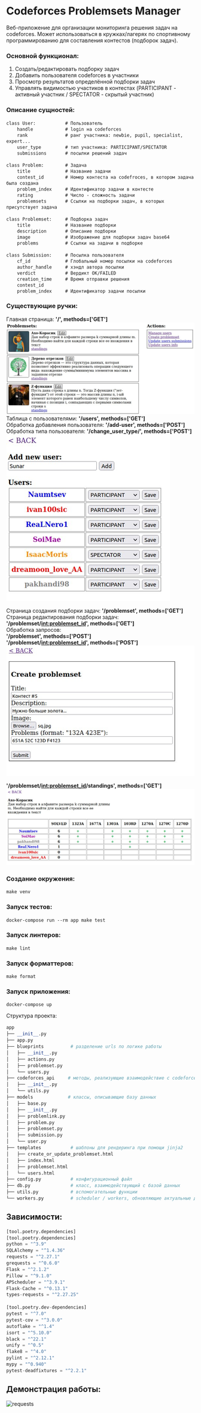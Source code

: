 # Codeforces Problemsets Manager
 
Веб-приложение для организации мониторинга решения задач на codeforces.
Может использоваться в кружках/лагерях по спортивному программированию для составления контестов (подборок задач). 

### Основной функционал:
1) Создать/редактировать подборку задач 
2) Добавить пользователя codeforces в участники 
3) Просмотр результатов определённой подборки задач
4) Управлять видимостью участиков в контестах (PARTICIPANT - активный участник / SPECTATOR - скрытый участник)

### Описание сущностей:
    class User:           # Пользователь
        handle            # login на codeforces 
        rank              # ранг участника: newbie, pupil, specialist, expert...
        user_type         # тип участника: PARTICIPANT/SPECTATOR
        submissions       # посылки решений задач 
    
    class Problem:        # Задача
        title             # Название задачи
        contest_id        # Номер контеста на codefroces, в котором задача была создана
        problem_index     # Идентификатор задачи в контесте
        rating            # Число - сложность задачи
        problemsets       # Ссылки на подборки задач, в которых присутствует задача
    
    class Problemset:     # Подборка задач
        title             # Название подборки
        description       # Описание подборки
        image             # Изображение для подборки задач base64
        problems          # Ссылки на задачи в подборке
    
    class Submission:     # Посылка пользователя
        cf_id             # Глобальный номер посылки на codeforces 
        author_handle     # хэндл автора посылки
        verdict           # Вердикт OK/FAILED 
        creation_time     # Время отправки решения 
        contest_id 
        problem_index     # Идентификатор задачи посылки  

### Существующие ручки:
Главная страница: **'/', methods=['GET']**  
![requests](./presentation/problemsets.jpg)
Таблица с пользователями: **'/users', methods=['GET']**    
Обработка добавления пользователя: **'/add-user', methods=['POST']**  
Обработка типа пользователя: **'/change_user_type/<handle>', methods=['POST']**
![requests](./presentation/users.jpg)

Страница создания подборки задач: **'/problemset', methods=['GET']**  
Страница редактирования подборки задач: **'/problemset/<int:problemset_id>', methods=['GET']**  
Обработка запросов:  
**'/problemset', methods=['POST']**  
**'/problemset/<int:problemset_id>', methods=['POST']**  
![requests](./presentation/create_problemset.jpg)


**'/problemset/<int:problemset_id>/standings', methods=['GET']**    
![requests](./presentation/standings.jpg)


### Создание окружения:
    make venv

### Запуск тестов:
    docker-compose run --rm app make test

### Запуск линтеров:
    make lint

### Запуск форматтеров:
    make format

### Запуск приложения:
    docker-compose up


Структура проекта:

```python
app
├── __init__.py
├── app.py              
├── blueprints          # разделение urls по логике работы 
│   ├── __init__.py
│   ├── actions.py
│   ├── problemset.py
│   └── users.py
├── codeforces_api     # методы, реализующие взаимодействие с codeforces API 
│   ├── __init__.py
│   └── utils.py
├── models             # классы, описывающие базу данных
│   ├── base.py
│   ├── __init__.py
│   ├── problemlink.py
│   ├── problem.py
│   ├── problemset.py
│   ├── submission.py
│   └── user.py
├── templates           # шаблоны для рендеринга при помощи jinja2
│   ├── create_or_update_problemset.html
│   ├── index.html
│   ├── problemset.html
│   └── users.html
├── config.py           # конфигурационный файл   
├── db.py               # класс, взаимодействующий с базой данных
├── utils.py            # вспомогательные функции
└── workers.py          # scheduler / workers, обновляющие актуальные данные с codeforces
```
## Зависимости:
```python
[tool.poetry.dependencies]
[tool.poetry.dependencies]
python = "^3.9"
SQLAlchemy = "^1.4.36"
requests = "^2.27.1"
grequests = "^0.6.0"
Flask = "^2.1.2"
Pillow = "^9.1.0"
APScheduler = "^3.9.1"
Flask-Cache = "^0.13.1"
types-requests = "^2.27.25"

[tool.poetry.dev-dependencies]
pytest = "^7.0"
pytest-cov = "^3.0.0"
autoflake = "^1.4"
isort = "^5.10.0"
black = "^22.1"
unify = "^0.5"
flake8 = "^4.0"
pylint = "^2.12.1"
mypy = "^0.940"
pytest-deadfixtures = "^2.2.1"
```

## Демонстрация работы:
![requests](./presentation/test.gif)
